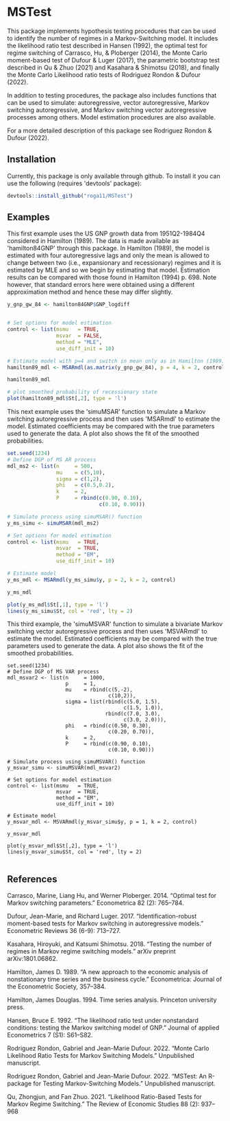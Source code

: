 # MSTest

This package implements hypothesis testing procedures that can be used to identify the number of regimes in a Markov-Switching model. It includes the likelihood ratio test described in Hansen (1992), the optimal test for regime switching of Carrasco, Hu, & Ploberger (2014), the Monte Carlo moment-based test of Dufour & Luger (2017), the parametric bootstrap test described in Qu & Zhuo (2021) and Kasahara & Shimotsu (2018), and finally the Monte Carlo Likelihood ratio tests of Rodriguez Rondon & Dufour (2022). 

In addition to testing procedures, the package also includes functions that can be used to simulate: autoregressive, vector autoregressive, Markov switching autoregressive, and Markov switching vector autoregressive processes among others. Model estimation procedures are also available.

For a more detailed description of this package see Rodriguez Rondon & Dufour (2022).

## Installation

Currently, this package is only available through github. To install it you can use the following (requires 'devtools' package): 

```r
devtools::install_github("roga11/MSTest")
```

## Examples

This first example uses the US GNP growth data from 1951Q2-1984Q4 considered in Hamilton (1989). The data is made available as 'hamilton84GNP' through this package. In Hamilton (1989), the model is estimated with four autoregressive lags and only the mean is allowed to change between two (i.e., expansionary and recessionary) regimes and it is estimated by MLE and so we begin by estimating that model.  Estimation results can be compared with those found in Hamilton (1994) p. 698. Note however, that standard errors here were obtained using a different approximation method and hence these may differ slightly. 

```r
y_gnp_gw_84 <- hamilton84GNP$GNP_logdiff


# Set options for model estimation
control <- list(msmu   = TRUE, 
                msvar  = FALSE, 
                method = "MLE",
                use_diff_init = 10)

# Estimate model with p=4 and switch in mean only as in Hamilton (1989)
hamilton89_mdl <- MSARmdl(as.matrix(y_gnp_gw_84), p = 4, k = 2, control)

hamilton89_mdl

# plot smoothed probability of recessionary state
plot(hamilton89_mdl$St[,2], type = 'l')
```
 
This next example uses the 'simuMSAR' function to simulate a Markov switching autoregressive process and then uses 'MSARmdl' to estimate the model. Estimated coefficients may be compared with the true parameters used to generate the data. A plot also shows the fit of the smoothed probabilities. 

```r
set.seed(1234)
# Define DGP of MS AR process
mdl_ms2 <- list(n     = 500, 
                mu    = c(5,10),
                sigma = c(1,2),
                phi   = c(0.5,0.2),
                k     = 2,
                P     = rbind(c(0.90, 0.10),
                              c(0.10, 0.90)))

# Simulate process using simuMSAR() function
y_ms_simu <- simuMSAR(mdl_ms2)

# Set options for model estimation
control <- list(msmu   = TRUE, 
                msvar  = TRUE, 
                method = "EM",
                use_diff_init = 10)

# Estimate model
y_ms_mdl <- MSARmdl(y_ms_simu$y, p = 2, k = 2, control)

y_ms_mdl

plot(y_ms_mdl$St[,1], type = 'l')
lines(y_ms_simu$St, col = 'red', lty = 2)
```

This third example, the 'simuMSVAR' function to simulate a bivariate Markov switching vector autoregressive process and then uses 'MSVARmdl' to estimate the model. Estimated coefficients may be compared with the true parameters used to generate the data. A plot also shows the fit of the smoothed probabilities. 

```{r}
set.seed(1234)
# Define DGP of MS VAR process
mdl_msvar2 <- list(n     = 1000, 
                   p     = 1,
                   mu    = rbind(c(5,-2),
                                 c(10,2)),
                   sigma = list(rbind(c(5.0, 1.5),
                                      c(1.5, 1.0)),
                                rbind(c(7.0, 3.0),
                                      c(3.0, 2.0))),
                   phi   = rbind(c(0.50, 0.30),
                                 c(0.20, 0.70)),
                   k     = 2,
                   P     = rbind(c(0.90, 0.10),
                                 c(0.10, 0.90)))

# Simulate process using simuMSVAR() function
y_msvar_simu <- simuMSVAR(mdl_msvar2)

# Set options for model estimation
control <- list(msmu   = TRUE, 
                msvar  = TRUE,
                method = "EM",
                use_diff_init = 10)
                
# Estimate model
y_msvar_mdl <- MSVARmdl(y_msvar_simu$y, p = 1, k = 2, control)

y_msvar_mdl

plot(y_msvar_mdl$St[,2], type = 'l')
lines(y_msvar_simu$St, col = 'red', lty = 2)


```

## References

Carrasco, Marine, Liang Hu, and Werner Ploberger. 2014. “Optimal test for Markov switching parameters.” Econometrica 82 (2): 765–784.

Dufour, Jean-Marie, and Richard Luger. 2017. “Identification-robust moment-based tests for Markov switching in autoregressive models.” Econometric Reviews 36 (6-9): 713–727.

Kasahara, Hiroyuki, and Katsumi Shimotsu. 2018. “Testing the number of regimes in Markov regime switching models.” arXiv preprint arXiv:1801.06862.

Hamilton, James D. 1989. “A new approach to the economic analysis of nonstationary time series and the business cycle.” Econometrica: Journal of the Econometric Society, 357–384.

Hamilton, James Douglas. 1994. Time series analysis. Princeton university press.

Hansen, Bruce E. 1992. “The likelihood ratio test under nonstandard conditions: testing the Markov switching model of GNP.” Journal of applied Econometrics 7 (S1): S61–S82.

Rodriguez Rondon, Gabriel and Jean-Marie Dufour. 2022. “Monte Carlo Likelihood Ratio Tests for Markov Switching Models.” Unpublished manuscript.

Rodriguez Rondon, Gabriel and Jean-Marie Dufour. 2022. “MSTest: An R-package for Testing Markov-Switching Models.” Unpublished manuscript.

Qu, Zhongjun, and Fan Zhuo. 2021. “Likelihood Ratio-Based Tests for Markov Regime Switching.” The Review of Economic Studies 88 (2): 937–968
